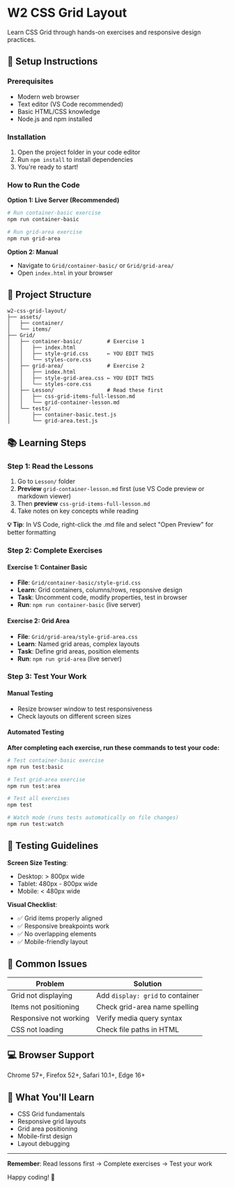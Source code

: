 # W2 CSS Grid Layout

Learn CSS Grid through hands-on exercises and responsive design practices.

## 🚀 Setup Instructions

### Prerequisites
- Modern web browser
- Text editor (VS Code recommended)
- Basic HTML/CSS knowledge
- Node.js and npm installed

### Installation
1. Open the project folder in your code editor
2. Run `npm install` to install dependencies
3. You're ready to start!

### How to Run the Code
**Option 1: Live Server (Recommended)**
```bash
# Run container-basic exercise
npm run container-basic

# Run grid-area exercise  
npm run grid-area
```

**Option 2: Manual**
- Navigate to `Grid/container-basic/` or `Grid/grid-area/`
- Open `index.html` in your browser

## 📁 Project Structure

```
w2-css-grid-layout/
├── assets/
│   ├── container/
│   └── items/
├── Grid/
│   ├── container-basic/        # Exercise 1
│   │   ├── index.html
│   │   ├── style-grid.css      ← YOU EDIT THIS
│   │   └── styles-core.css
│   ├── grid-area/              # Exercise 2
│   │   ├── index.html
│   │   ├── style-grid-area.css ← YOU EDIT THIS
│   │   └── styles-core.css
│   ├── Lesson/                 # Read these first
│   │   ├── css-grid-items-full-lesson.md
│   │   └── grid-container-lesson.md
│   └── tests/
│       ├── container-basic.test.js
│       └── grid-area.test.js
```

## 📚 Learning Steps

### Step 1: Read the Lessons
1. Go to `Lesson/` folder
2. **Preview** `grid-container-lesson.md` first (use VS Code preview or markdown viewer)
3. Then **preview** `css-grid-items-full-lesson.md`
4. Take notes on key concepts while reading

**💡 Tip**: In VS Code, right-click the .md file and select "Open Preview" for better formatting

### Step 2: Complete Exercises

#### Exercise 1: Container Basic
- **File**: `Grid/container-basic/style-grid.css`
- **Learn**: Grid containers, columns/rows, responsive design
- **Task**: Uncomment code, modify properties, test in browser
- **Run**: `npm run container-basic` (live server)

#### Exercise 2: Grid Area
- **File**: `Grid/grid-area/style-grid-area.css`  
- **Learn**: Named grid areas, complex layouts
- **Task**: Define grid areas, position elements
- **Run**: `npm run grid-area` (live server)

### Step 3: Test Your Work

#### Manual Testing
- Resize browser window to test responsiveness
- Check layouts on different screen sizes

#### Automated Testing
**After completing each exercise, run these commands to test your code:**

```bash
# Test container-basic exercise
npm run test:basic

# Test grid-area exercise
npm run test:area

# Test all exercises
npm test

# Watch mode (runs tests automatically on file changes)
npm run test:watch
```

## 🧪 Testing Guidelines

**Screen Size Testing**:
- Desktop: > 800px wide
- Tablet: 480px - 800px wide
- Mobile: < 480px wide

**Visual Checklist**:
- ✅ Grid items properly aligned
- ✅ Responsive breakpoints work
- ✅ No overlapping elements
- ✅ Mobile-friendly layout

## 🔧 Common Issues

| Problem | Solution |
|---------|----------|
| Grid not displaying | Add `display: grid` to container |
| Items not positioning | Check grid-area name spelling |
| Responsive not working | Verify media query syntax |
| CSS not loading | Check file paths in HTML |

## 💻 Browser Support
Chrome 57+, Firefox 52+, Safari 10.1+, Edge 16+

## 🎯 What You'll Learn
- CSS Grid fundamentals
- Responsive grid layouts  
- Grid area positioning
- Mobile-first design
- Layout debugging

---

**Remember**: Read lessons first → Complete exercises → Test your work

Happy coding! 🎉